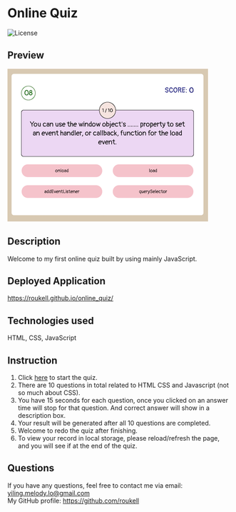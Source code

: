 # Online Quiz
![License](https://img.shields.io/github/license/roukell/online_quiz)


## Preview
  ![img](./img/preview.png)

## Description
Welcome to my first online quiz built by using mainly JavaScript. 

## Deployed Application
https://roukell.github.io/online_quiz/

## Technologies used
HTML, CSS, JavaScript

## Instruction
1. Click [here](https://roukell.github.io/online_quiz/) to start the quiz.
2. There are 10 questions in total related to HTML CSS and Javascript (not so much about CSS).
3. You have 15 seconds for each question, once you clicked on an answer time will stop for that question. And correct answer will show in a description box. 
4. Your result will be generated after all 10 questions are completed.
5. Welcome to redo the quiz after finishing.
6. To view your record in local storage, please reload/refresh the page, and you will see if at the end of the quiz.

## Questions
If you have any questions, feel free to contact me via email: yiling.melody.lo@gmail.com  
My GitHub profile: https://github.com/roukell


